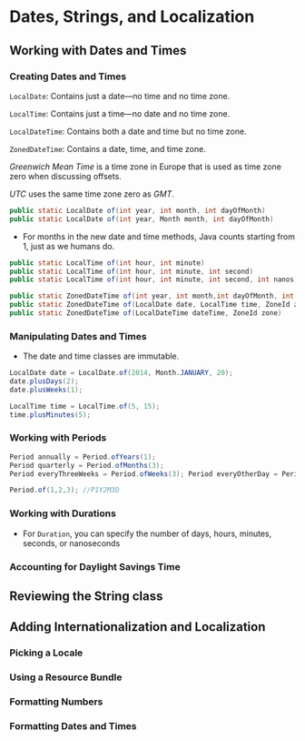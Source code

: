 # Dates, Strings, and Localization

## Working with Dates and Times
### Creating Dates and Times

`LocalDate`: Contains just a date—no time and no time zone.

`LocalTime`: Contains just a time—no date and no time zone.

`LocalDateTime`: Contains both a date and time but no time zone.

`ZonedDateTime`: Contains a date, time, and time zone. 

_Greenwich Mean Time_ is a time zone in Europe that is used as time zone zero when discussing offsets.

_UTC_ uses the same time zone zero as _GMT_.

```java
public static LocalDate of(int year, int month, int dayOfMonth) 
public static LocalDate of(int year, Month month, int dayOfMonth)
```
* For months in the new date and time methods, Java counts starting from 1, just as we humans do.

```java
public static LocalTime of(int hour, int minute)
public static LocalTime of(int hour, int minute, int second)
public static LocalTime of(int hour, int minute, int second, int nanos)
```

```java
public static ZonedDateTime of(int year, int month,int dayOfMonth, int hour, int minute, int second, int nanos, ZoneId zone)
public static ZonedDateTime of(LocalDate date, LocalTime time, ZoneId zone)
public static ZonedDateTime of(LocalDateTime dateTime, ZoneId zone)
```

### Manipulating Dates and Times

* The date and time classes are immutable.

```java
LocalDate date = LocalDate.of(2014, Month.JANUARY, 20);
date.plusDays(2);
date.plusWeeks(1);
```

```java
LocalTime time = LocalTime.of(5, 15);
time.plusMinutes(5);
```

### Working with Periods

```java
Period annually = Period.ofYears(1);
Period quarterly = Period.ofMonths(3);
Period everyThreeWeeks = Period.ofWeeks(3); Period everyOtherDay = Period.ofDays(2); Period everyYearAndAWeek = Period.of(1, 0, 7);
```

```java
Period.of(1,2,3); //P1Y2M3D
```

### Working with Durations

- For `Duration`, you can specify the number of days, hours, minutes, seconds, or nanoseconds

### Accounting for Daylight Savings Time

## Reviewing the String class

## Adding Internationalization and Localization

### Picking a Locale

### Using a Resource Bundle

### Formatting Numbers

### Formatting Dates and Times


